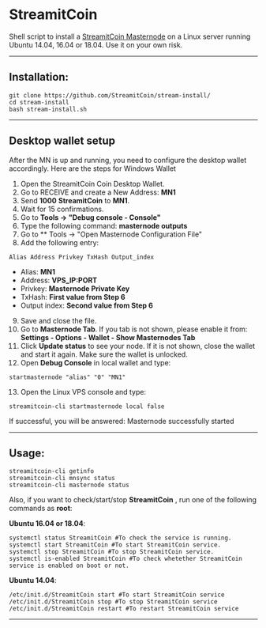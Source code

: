 # StreamitCoin
Shell script to install a [StreamitCoin Masternode](http://www.streamitcoin.com/) on a Linux server running Ubuntu 14.04, 16.04 or 18.04. Use it on your own risk.

***
## Installation:
```
git clone https://github.com/StreamitCoin/stream-install/
cd stream-install
bash stream-install.sh
```
***

## Desktop wallet setup

After the MN is up and running, you need to configure the desktop wallet accordingly. Here are the steps for Windows Wallet
1. Open the StreamitCoin Coin Desktop Wallet.
2. Go to RECEIVE and create a New Address: **MN1**
3. Send **1000** **StreamitCoin** to **MN1**.
4. Wait for 15 confirmations.
5. Go to **Tools -> "Debug console - Console"**
6. Type the following command: **masternode outputs**
7. Go to  ** Tools -> "Open Masternode Configuration File"
8. Add the following entry:
```
Alias Address Privkey TxHash Output_index
```
* Alias: **MN1**
* Address: **VPS_IP:PORT**
* Privkey: **Masternode Private Key**
* TxHash: **First value from Step 6**
* Output index:  **Second value from Step 6**
9. Save and close the file.
10. Go to **Masternode Tab**. If you tab is not shown, please enable it from: **Settings - Options - Wallet - Show Masternodes Tab**
11. Click **Update status** to see your node. If it is not shown, close the wallet and start it again. Make sure the wallet is unlocked.
12. Open **Debug Console** in local wallet and type:
```
startmasternode "alias" "0" "MN1"
```
13. Open the Linux VPS console and type:
```
streamitcoin-cli startmasternode local false
```
If successful, you will be answered:
Masternode successfully started
***

## Usage:
```
streamitcoin-cli getinfo
streamitcoin-cli mnsync status
streamitcoin-cli masternode status
```
Also, if you want to check/start/stop **StreamitCoin** , run one of the following commands as **root**:

**Ubuntu 16.04 or 18.04**:
```
systemctl status StreamitCoin #To check the service is running.
systemctl start StreamitCoin #To start StreamitCoin service.
systemctl stop StreamitCoin #To stop StreamitCoin service.
systemctl is-enabled StreamitCoin #To check whetether StreamitCoin service is enabled on boot or not.
```
**Ubuntu 14.04**:  
```
/etc/init.d/StreamitCoin start #To start StreamitCoin service
/etc/init.d/StreamitCoin stop #To stop StreamitCoin service
/etc/init.d/StreamitCoin restart #To restart StreamitCoin service
```
***
